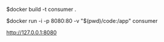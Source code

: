 $docker build -t consumer .

$docker run -i -p 8080:80 -v "$(pwd)/code:/app" consumer

http://127.0.0.1:8080